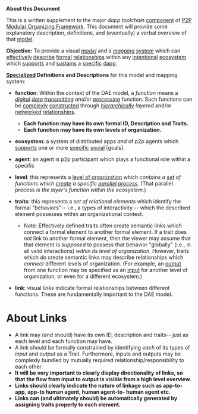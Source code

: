 **About this Document**

This is a written supplement to the major *dapp toolchain* [component](https://github.com/gcassel/Modular-Organizing-Terminology/blob/master/terms/component.md) of [P2P Modular Organizing Framework](https://github.com/gcassel/Models/blob/master/p2p-modular-organizing-framework.md).  This document will provide some explanatory description, definitions, and (eventually) a verbal overview of that [model](https://github.com/gcassel/Modular-Organizing-Terminology/blob/master/terms/model.md).

**Objective:**  To provide a visual *[model](https://github.com/gcassel/Modular-Organization-Terminology/blob/master/terms/model.md)* and a *[mapping](https://github.com/gcassel/Modular-Organization-Terminology/blob/master/terms/map.md)* [system](https://github.com/gcassel/Modular-Organization-Terminology/blob/master/terms/system.md) which can [effectively](https://github.com/gcassel/Modular-Organization-Terminology/blob/master/terms/effective.md) [describe](https://github.com/gcassel/Modular-Organization-Terminology/blob/master/terms/describe.md) [formal](https://github.com/gcassel/Modular-Organization-Terminology/blob/master/terms/form.md) [relationships](https://github.com/gcassel/Modular-Organization-Terminology/blob/master/terms/relationship.md) within any [intentional](https://github.com/gcassel/Modular-Organization-Terminology/blob/master/terms/intention.md) [ecosystem](https://github.com/gcassel/Modular-Organization-Terminology/blob/master/compound-terms/ecosystem.md) which [supports](https://github.com/gcassel/Modular-Organization-Terminology/blob/master/terms/support.md) and [sustains](https://github.com/gcassel/Modular-Organization-Terminology/blob/master/terms/sustain.md) a [specific](https://github.com/gcassel/Modular-Organization-Terminology/blob/master/terms/specific.md) [dapp](https://github.com/gcassel/Modular-Organization-Terminology/blob/master/compound-terms/dapp.md).

**[Specialized](https://github.com/gcassel/Modular-Organization-Terminology/blob/master/terms/specialize.md) Definitions and Descriptions** for this model and mapping system:

* **function**: Within the context of the DAE model, a *function* means a *[digital](https://github.com/gcassel/Modular-Organization-Terminology/blob/master/terms/digital.md) [data](https://github.com/gcassel/Modular-Organization-Terminology/blob/master/terms/data.md) [transmitting](https://github.com/gcassel/Modular-Organization-Terminology/blob/master/terms/transmit.md) and/or [processing](https://github.com/gcassel/Modular-Organization-Terminology/blob/master/terms/process.md)* function.  Such functions can be [complexly](https://github.com/gcassel/Modular-Organization-Terminology/blob/master/terms/complex.md) [constructed](https://github.com/gcassel/Modular-Organization-Terminology/blob/master/terms/form.md) through *[hierarchically](https://github.com/gcassel/Modular-Organization-Terminology/blob/master/terms/hierarchy.md) layered* and/or [networked](https://github.com/gcassel/Modular-Organization-Terminology/blob/master/terms/network.md) [relationships](https://github.com/gcassel/Modular-Organization-Terminology/blob/master/terms/relationship.md).
   *  **Each function may have its own formal ID, Description and Traits.**
   *  **Each function may have its own levels of organization.**

* **ecosystem**: a system of distributed apps *and* of p2p agents which [supports](https://github.com/gcassel/Modular-Organization-Terminology/blob/master/terms/support.md) one or more [specific](https://github.com/gcassel/Modular-Organization-Terminology/blob/master/terms/specific.md) [social](https://github.com/gcassel/Modular-Organization-Terminology/blob/master/terms/social.md) [goals].

* **agent**: an agent is p2p participant which plays a functional role within a specific 

* **level**:  this represents a [level of organization](https://github.com/gcassel/Modular-Organization-Terminology/blob/master/compound-terms/level-of-organization.md) which *contains a [set](https://github.com/gcassel/Modular-Organization-Terminology/blob/master/terms/set.md) of functions which [create](https://github.com/gcassel/Modular-Organization-Terminology/blob/master/terms/create.md) a specific [parallel process](https://github.com/gcassel/Modular-Organization-Terminology/blob/master/compound-terms/parallel-process.md)*.  (That parallel process *is the layer's function within the ecosystem*.)
  
* **traits**:  this represents a *set of relational elements* which identify the formal "behaviors"-- i.e., a types of interactivity -- which the described element possesses within an organizational context.   
   * Note:  Effectively defined traits often create semantic links which connect a formal element to another formal element.   If a trait does *not* link to another formal element, then the viewer may assume that that element is *supposed* to possess that behavior "globally" (i.e., in all valid interactions) *within its level of organization*.   However, traits which *do* create semantic links may describe relationships which *connect* different levels of organization.   (For example, an [output](https://github.com/gcassel/Modular-Organization-Terminology/blob/master/terms/output.md) from one function may be specified as an [input](https://github.com/gcassel/Modular-Organization-Terminology/blob/master/terms/input.md) for another level of organization, or even for a different ecosystem.)  
   
*   **link**:  visual *links* indicate formal relationships between different functions. These are fundamentally important to the DAE model.  

About Links
=============

   *  A link may (and should) have its own ID, description and traits-- just as each level and each function may have.
   *  A link should be formally constrained by identifying *each* of its types of *input* and *output* as a Trait.  Furthermore, inputs and outputs may be complexly bundled by mutually required relationship/responsibility to each other.
   *  **It will be very important to clearly display directionality of links, so that the flow from input to output is visible from a high level overview.**
   *  **Links should clearly indicate the nature of linkage such as app-to-app, app-to human agent, human agent-to- human agent  etc.**
   *  **Links can (and ultimately should) be automatically generated by assigning traits properly to each element.**
   
   
   



